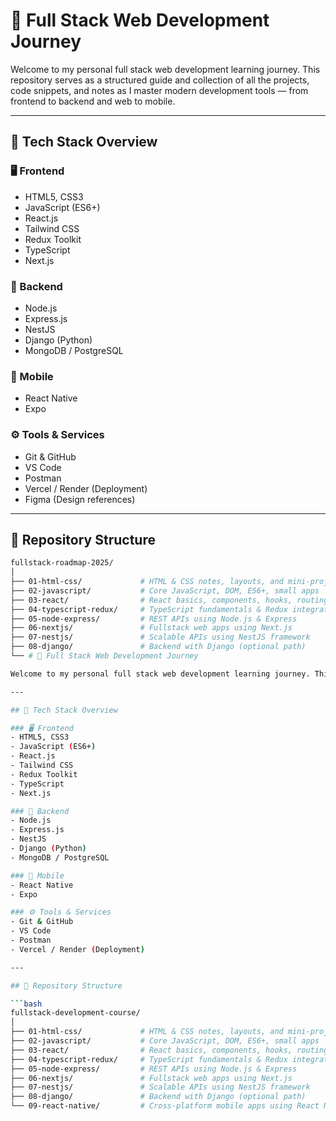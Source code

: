 # 🚀 Full Stack Web Development Journey

Welcome to my personal full stack web development learning journey. This repository serves as a structured guide and collection of all the projects, code snippets, and notes as I master modern development tools — from frontend to backend and web to mobile.

---

## 🧠 Tech Stack Overview

### 🖥️ Frontend

- HTML5, CSS3
- JavaScript (ES6+)
- React.js
- Tailwind CSS
- Redux Toolkit
- TypeScript
- Next.js

### 🧩 Backend

- Node.js
- Express.js
- NestJS
- Django (Python)
- MongoDB / PostgreSQL

### 📱 Mobile

- React Native
- Expo

### ⚙️ Tools & Services

- Git & GitHub
- VS Code
- Postman
- Vercel / Render (Deployment)
- Figma (Design references)

---

## 📁 Repository Structure

````bash
fullstack-roadmap-2025/
│
├── 01-html-css/             # HTML & CSS notes, layouts, and mini-projects
├── 02-javascript/           # Core JavaScript, DOM, ES6+, small apps
├── 03-react/                # React basics, components, hooks, routing
├── 04-typescript-redux/     # TypeScript fundamentals & Redux integration
├── 05-node-express/         # REST APIs using Node.js & Express
├── 06-nextjs/               # Fullstack web apps using Next.js
├── 07-nestjs/               # Scalable APIs using NestJS framework
├── 08-django/               # Backend with Django (optional path)
└── # 🚀 Full Stack Web Development Journey

Welcome to my personal full stack web development learning journey. This repository serves as a structured guide and collection of all the projects, code snippets, and notes as I master modern development tools — from frontend to backend and web to mobile.

---

## 🧠 Tech Stack Overview

### 🖥️ Frontend
- HTML5, CSS3
- JavaScript (ES6+)
- React.js
- Tailwind CSS
- Redux Toolkit
- TypeScript
- Next.js

### 🧩 Backend
- Node.js
- Express.js
- NestJS
- Django (Python)
- MongoDB / PostgreSQL

### 📱 Mobile
- React Native
- Expo

### ⚙️ Tools & Services
- Git & GitHub
- VS Code
- Postman
- Vercel / Render (Deployment)

---

## 📁 Repository Structure

```bash
fullstack-development-course/
│
├── 01-html-css/             # HTML & CSS notes, layouts, and mini-projects
├── 02-javascript/           # Core JavaScript, DOM, ES6+, small apps
├── 03-react/                # React basics, components, hooks, routing
├── 04-typescript-redux/     # TypeScript fundamentals & Redux integration
├── 05-node-express/         # REST APIs using Node.js & Express
├── 06-nextjs/               # Fullstack web apps using Next.js
├── 07-nestjs/               # Scalable APIs using NestJS framework
├── 08-django/               # Backend with Django (optional path)
└── 09-react-native/         # Cross-platform mobile apps using React Native
````
